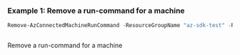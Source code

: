 ### Example 1: Remove a run-command for a machine
```powershell
Remove-AzConnectedMachineRunCommand -ResourceGroupName "az-sdk-test" -RunCommandName "myRunCommand3" -MachineName "testmachine"
```

```output
```

Remove a run-command for a machine